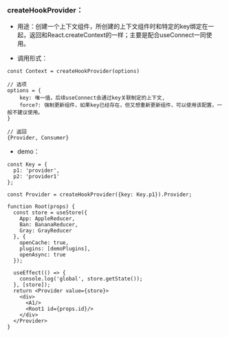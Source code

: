 
### createHookProvider：

- 用途：创建一个上下文组件，所创建的上下文组件时和特定的key绑定在一起，返回和React.createContext的一样；主要是配合useConnect一同使用。


- 调用形式：

```
const Context = createHookProvider(options)

// 选项
options = {
    key: 唯一值，后续useConnect会通过key关联制定的上下文,
    force?: 强制更新组件，如果key已经存在，但又想重新更新组件，可以使用该配置，一般不建议使用。
}

// 返回
{Provider, Consumer}
```

- demo：

```
const Key = {
  p1: 'provider',
  p2: 'provider1'
};

const Provider = createHookProvider({key: Key.p1}).Provider;

function Root(props) {
  const store = useStore({
    App: AppleReducer,
    Ban: BananaReducer,
    Gray: GrayReducer
  }, {
    openCache: true,
    plugins: [demoPlugins],
    openAsync: true
  });

  useEffect(() => {
    console.log('global', store.getState());
  }, [store]);
  return <Provider value={store}>
    <div>
      <A1/>
      <Root1 id={props.id}/>
    </div>
  </Provider>
}
```
